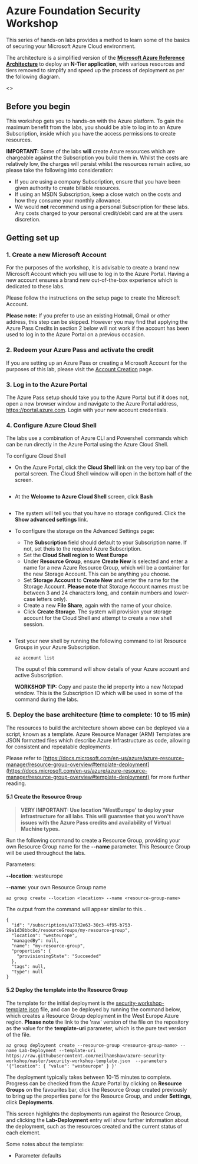 # Azure Foundation Security Workshop
This series of hands-on labs provides a method to learn some of the basics of securing your Microsoft Azure Cloud environment.

The architecture is a simplified version of the **[Microsoft Azure Reference Architecture](https://docs.microsoft.com/en-us/azure/architecture/reference-architectures/n-tier/n-tier-sql-server)** to deploy an **N-Tier application**, with various resources and tiers removed to simplify and speed up the process of deployment as per the following diagram.

<<Architecture Diagram>>

## Before you begin

This workshop gets you to hands-on with the Azure platform. To gain the maximum benefit from the labs, you should be able to log in to an Azure Subscription, inside which you have the access permissions to create resources.

**IMPORTANT:** Some of the labs **will** create Azure resources which are chargeable against the Subscription you build them in. Whilst the costs are relatively low, the charges will persist whilst the resources remain active, so please take the following into consideration:

- If you are using a company Subscription, ensure that you have been given authority to create billable resources.
- If using an MSDN Subscription, keep a close watch on the costs and how they consume your monthly allowance.
- We would **not** recommend using a personal Subscription for these labs. Any costs charged to your personal credit/debit card are at the users discretion.

## Getting set up

### 1. Create a new Microsoft Account
For the purposes of the workshop, it is advisable to create a brand new Microsoft Account which you will use to log in to the Azure Portal. Having a new account ensures a brand new out-of-the-box experience which is dedicated to these labs.

Please follow the instructions on the setup page to create the Microsoft Account.

**Please note:** If you prefer to use an existing Hotmail, Gmail or other address, this step can be skipped. However you may find that applying the Azure Pass Credits in section 2 below will not work if the account has been used to log in to the Azure Portal on a previous occasion.

### 2. Redeem your Azure Pass and activate the credit

If you are setting up an Azure Pass or creating a Microsoft Account for the purposes of this lab, please visit the [Account Creation](/instructions/CreateAccount.md) page.

### 3. Log in to the Azure Portal

The Azure Pass setup should take you to the Azure Portal but if it does not, open a new browser window and navigate to the Azure Portal address, https://portal.azure.com. Login with your new account credentials.

### 4. Configure Azure Cloud Shell

The labs use a combination of Azure CLI and Powershell commands which can be run directly in the Azure Portal using the Azure Cloud Shell.

To configure Cloud Shell

- On the Azure Portal, click the **Cloud Shell** link on the very top bar of the portal screen. The Cloud Shell window will open in the bottom half of the screen.

<image>

- At the **Welcome to Azure Cloud Shell** screen, click **Bash**

<image>

- The system will tell you that you have no storage configured. Click the **Show advanced settings** link.
- To configure the storage on the Advanced Settings page:
    
    - The **Subscription** field should default to your Subscription name. If not, set theis to the required Azure Subscription.
    - Set the **Cloud Shell region** to **West Europe**
    - Under **Resource Group**, ensure **Create New** is selected and enter a name for a new Azure Resource Group, which will be a container for the new Storage Account. This can be anything you choose.
    - Set **Storage Account** to **Create New** and enter the name for the Storage Account. **Please note** that Storage Account names must be between 3 and 24 characters long, and contain numbers and lower-case letters only).
    - Create a new **File Share**, again with the name of your choice.
    - Click **Create Storage**. The system will provision your storage account for the Cloud Shell and attempt to create a new shell session.

<image for this required>

- Test your new shell by running the following command to list Resource Groups in your Azure Subscription.

    ```
    az account list
    ```

    The ouput of this command will show details of your Azure account and active Subscription.

    **WORKSHOP TIP:** Copy and paste the **id** property into a new Notepad window. This is the Subscription ID which will be used in some of the command during the labs.

### 5. Deploy the base architecture (time to complete: 10 to 15 min)
The resources to build the architecture shown above can be deployed via a script, known as a template. Azure Resource Manager (ARM) Templates are JSON formatted files which describe Azure Infrastructure as code, allowing for consistent and repeatable deployments.

Please refer to [https://docs.microsoft.com/en-us/azure/azure-resource-manager/resource-group-overview#template-deployment](https://docs.microsoft.com/en-us/azure/azure-resource-manager/resource-group-overview#template-deployment) for more further reading.

#### 5.1 Create the Resource Group

>**VERY IMPORTANT: Use location 'WestEurope' to deploy your infrastructure for all labs. This will guarantee that you won't have issues with the Azure Pass credits and availability of Virtual Machine types.**

Run the following command to create a Resource Group, providing your own Resource Group name for the **--name** parameter. This Resource Group will be used throughout the labs.

Parameters:

**--location**: westeurope

**--name**: your own Resource Group name

```
az group create --location <location> --name <resource-group-name>
```

The output from the command will appear similar to this...

```
{
  "id": "/subscriptions/a7732e63-30c3-4f95-b753-29a1d38bbc8c/resourceGroups/my-resource-group",
  "location": "westeurope",
  "managedBy": null,
  "name": "my-resource-group",
  "properties": {
    "provisioningState": "Succeeded"
  },
  "tags": null,
  "type": null
}
```

#### 5.2 Deploy the template into the Resource Group

The template for the initial deployment is the [security-workshop-template.json](security-workshop-template.json) file, and can be deployed by running the command below, which creates a Resource Group deployment in the West Europe Azure region. **Please note** the link to the 'raw' version of the file on the repository as the value for the **template-uri** parameter, which is the pure text version of the file.

```
az group deployment create --resource-group <resource-group-name> --name Lab-Deployment --template-uri https://raw.githubusercontent.com/neilhamshaw/azure-security-workshop/master/security-workshop-template.json  --parameters '{"location": { "value": "westeurope" } }'
```

The deployment typically takes between 10-15 minutes to complete. Progress can be checked from the Azure Portal by clicking on **Resource Groups** on the favourites bar, click the Resource Group created previously to bring up the properties pane for the Resource Group, and under **Settings**, click **Deployments**.

This screen highlights the deployments run against the Resource Group, and clicking the **Lab-Deployment** entry will show further information about the deployment, such as the resources created and the current status of each element.

Some notes about the template:
- Parameter defaults